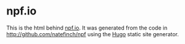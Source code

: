 npf.io
=====

This is the html behind [npf.io](http://npf.io).  It was generated from the code
in http://github.com/natefinch/npf using the [Hugo](http://hugo.spf13.com)
static site generator.
